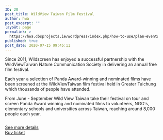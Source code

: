 ```yaml
---
ID: 28
post_title: WildView Taiwan Film Festival
author: hwa
post_excerpt: ""
layout: page
permalink: >
  https://hwa.dbsprojects.ie/wordpress/index.php/how-to-use/plan-events/wildview-taiwan-film-festival/
published: true
post_date: 2020-07-15 09:45:11
---
```

<!-- wp:paragraph -->
<p>Since 2011, Wildscreen has enjoyed a successful partnership with the WildViewTaiwan Nature Communication Society in delivering an annual free film festival.</p>
<!-- /wp:paragraph -->

<!-- wp:paragraph -->
<p>Each year a selection of Panda Award-winning and nominated films have been screened at the WildViewTaiwan&nbsp;film festival held in Greater Taichung which thousands of people have attended.</p>
<!-- /wp:paragraph -->

<!-- wp:paragraph -->
<p>From June - September Wild View Taiwan take their festival on tour and screen Panda Award winning&nbsp;and nominated films to volunteers, NGO's, elementary schools and universities across Taiwan,&nbsp;reaching around 8,000 people each year.</p>
<!-- /wp:paragraph -->

<!-- wp:image {"id":30,"sizeSlug":"large"} -->
<figure class="wp-block-image size-large"><img src="https://hwa.dbsprojects.ie/wordpress/wp-content/uploads/2020/07/wei_ming_ming_-2.jpg" alt="" class="wp-image-30"/></figure>
<!-- /wp:image -->

<!-- wp:buttons -->
<div class="wp-block-buttons"><!-- wp:button -->
<div class="wp-block-button"><a class="wp-block-button__link" href="https://www.wildviewtaiwan.org.tw/festival/1789">See more details</a></div>
<!-- /wp:button -->

<!-- wp:button -->
<div class="wp-block-button"><a class="wp-block-button__link" href="https://hwa.dbsprojects.ie/wordpress/index.php/events/buy-event-tickets/" target="_blank" rel="noreferrer noopener">Buy ticket</a></div>
<!-- /wp:button --></div>
<!-- /wp:buttons -->

<!-- wp:social-links -->
<ul class="wp-block-social-links"><!-- wp:social-link {"url":"https://wordpress.org","service":"wordpress"} /-->

<!-- wp:social-link {"url":"https://www.facebook.com/WildViewTaiwan/","service":"facebook"} /-->

<!-- wp:social-link {"service":"twitter"} /-->

<!-- wp:social-link {"service":"instagram"} /-->

<!-- wp:social-link {"service":"linkedin"} /-->

<!-- wp:social-link {"service":"youtube"} /--></ul>
<!-- /wp:social-links -->

<!-- wp:paragraph -->
<p></p>
<!-- /wp:paragraph -->